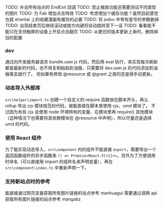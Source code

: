 TODO: 补全所有站点的 EndExit 回调
TODO: 禁止缩放功能还需要测试不同类型的图片
TODO: 为 Fab 增加点击特效
TODO: 考虑增加个缓存功能？虽然目前感觉也就 ehentai 上的收藏漫画有缓存的必要
TODO: 将 jsdoc 中带有星号的参数删掉
TODO: 出现结束页后继续滚动或按方向键将自动跳转至下一话
TODO: 看看能不能只在支持触屏的设备上开启点击翻页
TODO: 从更旧的版本更新上来时，删除掉旧的配置

### dev

通过向开发服务器请求 bundle.user.js 代码，然后用 eval 执行，来实现每次刷新都是最新的代码，也不用复制粘贴到油猴，只需要将 dev.user.js 的代码添加到油猴离去就行了。
但如果有修改 @resource 或 @grant 之类的还是得手动更新。

### 动态导入外部库

`src\helper\import.ts`
创建一个自定义的 require 函数放在脚本开头，再让 rollup 导出 cjs 模块规范的代码，就能直接在脚本里使用 cjs、umd 模块了。
不过因为有些 cjs 会使用 node 环境特有的变量、在模块里再 require() 其他模块（这种情况下也需要将其依赖模块在 @resource 中声明），所以尽量还是选择 umd 的代码。

### 使用 React 组件

为了能实现动态导入，`src\component` 内的组件不能直接 `export`，需要导出一个返回函数组件的异步函数来 `() => Promise<React.FC<{}>>`。另外为了方便调用时命名（可以直接用 import 的组件名来声明变量），再在 `src\component\index.ts` 中重新声明一下。

### 支持新站点时的参考

能直接通过网页变量获取所有图片链接的站点参考 manhuagui
需要通过调用 api 获取所有图片链接的站点参考 mangabz
